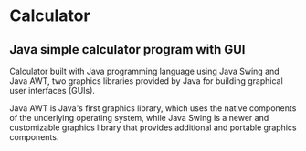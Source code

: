 # Calculator
 
## Java simple calculator program with GUI

Calculator built with Java programming language using Java Swing and Java AWT, two graphics libraries provided by Java for building graphical user interfaces (GUIs).

Java AWT is Java's first graphics library, which uses the native components of the underlying operating system, while Java Swing is a newer and customizable graphics library that provides additional and portable graphics components.
